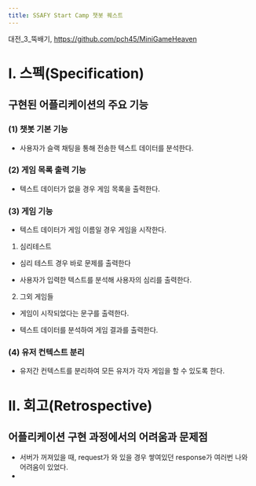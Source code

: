 ```yaml
---
title: SSAFY Start Camp 챗봇 퀘스트
---
```

대전_3_뚝배기, https://github.com/pch45/MiniGameHeaven

# I. 스펙(Specification)
## 구현된 어플리케이션의 주요 기능

### (1) 챗봇 기본 기능
- 사용자가 슬랙 채팅을 통해 전송한 텍스트 데이터를 분석한다.

### (2) 게임 목록 출력 기능
- 텍스트 데이터가 없을 경우 게임 목록을 출력한다.

### (3) 게임  기능
- 텍스트 데이터가 게임 이름일 경우 게임을 시작한다.

1. 심리테스트

- 심리 테스트 경우 바로 문제를 출력한다

- 사용자가 입력한 텍스트를 분석해 사용자의 심리를 출력한다.

2. 그외 게임들

- 게임이 시작되었다는 문구를 출력한다.

- 텍스트 데이터를 분석하여 게임 결과를 출력한다.

### (4) 유저 컨텍스트 분리

- 유저간 컨텍스트를 분리하여 모든 유저가 각자 게임을 할 수 있도록 한다.


# II. 회고(Retrospective)
## 어플리케이션 구현 과정에서의 어려움과 문제점
- 서버가 꺼져있을 때, request가 와 있을 경우 쌓여있던 response가 여러번 나와 어려움이 있었다.
-
